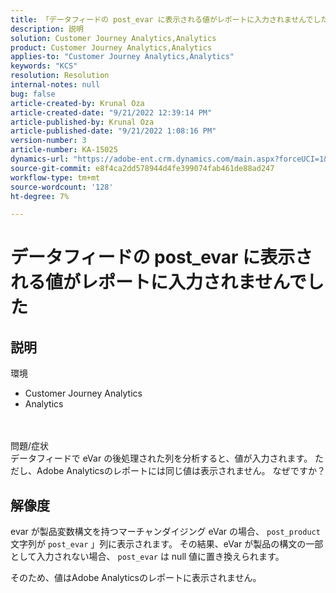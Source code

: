 ```yaml
---
title: 「データフィードの post_evar に表示される値がレポートに入力されませんでした」
description: 説明
solution: Customer Journey Analytics,Analytics
product: Customer Journey Analytics,Analytics
applies-to: "Customer Journey Analytics,Analytics"
keywords: "KCS"
resolution: Resolution
internal-notes: null
bug: false
article-created-by: Krunal Oza
article-created-date: "9/21/2022 12:39:14 PM"
article-published-by: Krunal Oza
article-published-date: "9/21/2022 1:08:16 PM"
version-number: 3
article-number: KA-15025
dynamics-url: "https://adobe-ent.crm.dynamics.com/main.aspx?forceUCI=1&pagetype=entityrecord&etn=knowledgearticle&id=68fc6364-aa39-ed11-9db0-0022480867bd"
source-git-commit: e8f4ca2dd578944d4fe399074fab461de88ad247
workflow-type: tm+mt
source-wordcount: '128'
ht-degree: 7%

---
```


# データフィードの post_evar に表示される値がレポートに入力されませんでした

## 説明

環境<br>
- Customer Journey Analytics
- Analytics

<br> <br>問題/症状<br>
データフィードで eVar の後処理された列を分析すると、値が入力されます。 ただし、Adobe Analyticsのレポートには同じ値は表示されません。 なぜですか？




## 解像度


evar が製品変数構文を持つマーチャンダイジング eVar の場合、 `post_product` 文字列が `post_evar` 」列に表示されます。 その結果、eVar が製品の構文の一部として入力されない場合、 `post_evar` は null 値に置き換えられます。

そのため、値はAdobe Analyticsのレポートに表示されません。
